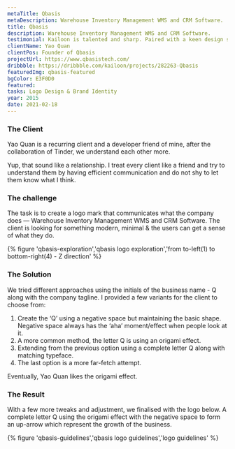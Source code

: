```yaml
---
metaTitle: Qbasis
metaDescription: Warehouse Inventory Management WMS and CRM Software.
title: Qbasis
description: Warehouse Inventory Management WMS and CRM Software.
testimonial: Kailoon is talented and sharp. Paired with a keen design sense and patience when dealing with clients, he’s a trustable resource to work with when it comes to branding and UI/UX works. I’ve entrusted him with the branding works of my 2 companies and will continue to do so in the future.
clientName: Yao Quan
clientPos: Founder of Qbasis
projectUrl: https://www.qbasistech.com/
dribbble: https://dribbble.com/kailoon/projects/282263-Qbasis
featuredImg: qbasis-featured
bgColor: E3F0D0
featured: 
tasks: Logo Design & Brand Identity
year: 2015
date: 2021-02-18
---
```


<div class="col-start-3 col-end-6">

### The Client

Yao Quan is a recurring client and a developer friend of mine, after the collaboration of Tinder, we understand each other more.

Yup, that sound like a relationship. I treat every client like a friend and try to understand them by having efficient communication and do not shy to let them know what I think.

</div><div class="col-start-6 col-end-9">

### The challenge

The task is to create a logo mark that communicates what the company does — Warehouse Inventory Management WMS and CRM Software. The client is looking for something modern, minimal & the users can get a sense of what they do.

</div><div class="col-start-2 col-end-10">

{% figure 'qbasis-exploration','qbasis logo exploration','from to-left(1) to bottom-right(4) - Z direction' %}

</div><div class="col-start-3 col-end-9">

### The Solution

We tried different approaches using the initials of the business name - Q along with the company tagline. I provided a few variants for the client to choose from:

1. Create the ‘Q’ using a negative space but maintaining the basic shape. Negative space always has the ‘aha’ moment/effect when people look at it.
2. A more common method, the letter Q is using an origami effect.
3. Extending from the previous option using a complete letter Q along with matching typeface.
4. The last option is a more far-fetch attempt.

Eventually, Yao Quan likes the origami effect.

### The Result

With a few more tweaks and adjustment, we finalised with the logo below. A complete letter Q using the origami effect with the negative space to form an up-arrow which represent the growth of the business.

</div>
<div class="col-start-2 col-end-10">

{% figure 'qbasis-guidelines','qbasis logo guidelines','logo guidelines' %}

</div>
